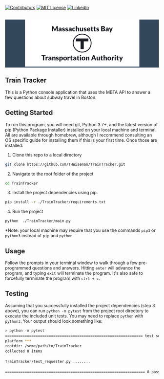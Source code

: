 [![Contributors][contributors-shield]][contributors-url]
[![MIT License][license-shield]][license-url]
[![LinkedIn][linkedin-shield]][linkedin-url]

<br />
<div align="center", style="background-color:#33475b">
    <a href="https://github.com/THWiseman/TrainTracker">
      <img src="media/MBTALogo.png" alt="Logo" width="375" height="154">
    </a>
</div>

## Train Tracker
This is a Python console application that uses the MBTA API to answer a few questions about subway travel in Boston.

## Getting Started
To run this program, you will need git, Python 3.7+, and the latest version of pip (Python Package Installer) installed on your local machine and terminal. All are available through homebrew, although I recommend consulting an OS specific guide for installing them if this is your first time. Once those are installed:

1. Clone this repo to a local directory
```sh
git clone https://github.com/THWiseman/TrainTracker.git
```

2. Navigate to the root folder of the project
```sh
cd TrainTracker
```

3. Install the project dependencies using pip. 
```sh
pip install -r ./TrainTracker/requirements.txt
```

4. Run the project
```sh
python  ./TrainTracker/main.py
```
*Note: your local machine may require that you use the commands `pip3` or `python3` instead of `pip` and `python` 

## Usage
Follow the prompts in your terminal window to walk through a few pre-programmed questions and answers. Hitting `enter` will advance the program,
and typing `exit` will terminate the program. It's also safe to forcefully terminate the program with `ctrl + c`.

## Testing
Assuming that you successfully installed the project dependencies (step 3 above), you can run `python -m pytest` from the project root directory to execute the included unit tests. You may need to replace `python` with `python3`. Your output should look something like:
```sh
> python -m pytest
=============================================================== test session starts ================================================================
platform ***
rootdir: /some/path/to/TrainTracker
collected 8 items                                                                                                                                  

TrainTracker/test_requester.py ........                                                                                                      [100%]

================================================================ 8 passed in 6.12s =================================================================
```

[contributors-shield]: https://img.shields.io/github/contributors/THWiseman/TrainTracker.svg?style=for-the-badge
[contributors-url]: https://github.com/THWiseman/TrainTracker/graphs/contributors
[license-shield]: https://img.shields.io/github/license/THWiseman/TrainTracker.svg?style=for-the-badge
[license-url]: https://github.com/THWiseman/TrainTracker/blob/main/LICENSE.txt
[linkedin-shield]: https://img.shields.io/badge/-LinkedIn-black.svg?style=for-the-badge&logo=linkedin&colorB=555
[linkedin-url]: https://linkedin.com/in/thwiseman

